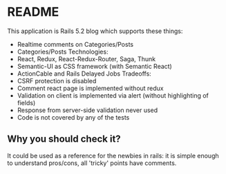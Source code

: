 # README

This application is Rails 5.2 blog which supports these things:
* Realtime comments on Categories/Posts
* Categories/Posts
Technologies:
* React, Redux, React-Redux-Router, Saga, Thunk
* Semantic-UI as CSS framework (with Semantic React)
* ActionCable and Rails Delayed Jobs
Tradeoffs:
* CSRF protection is disabled
* Comment react page is implemented without redux
* Validation on client is implemented via alert (without highlighting of fields)
* Response from server-side validation never used
* Code is not covered by any of the tests

## Why you should check it?
It could be used as a reference for the newbies in rails: it is simple enough to understand pros/cons, all 'tricky' points have comments.
